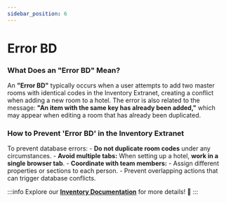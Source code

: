 ```yaml
---
sidebar_position: 6
---
```


# Error BD

### What Does an "Error BD" Mean?

An **"Error BD"** typically occurs when a user attempts to add two master rooms with identical codes in the Inventory Extranet, creating a conflict when adding a new room to a hotel. The error is also related to the message: **"An item with the same key has already been added,"** which may appear when editing a room that has already been duplicated.

### How to Prevent 'Error BD' in the Inventory Extranet

To prevent database errors:
    - **Do not duplicate room codes** under any circumstances.
    - **Avoid multiple tabs:** When setting up a hotel, **work in a single browser tab**.
    - **Coordinate with team members:**
        - Assign different properties or sections to each person.
        - Prevent overlapping actions that can trigger database conflicts.

:::info
Explore our **[Inventory Documentation](/docs/apps/inventory/extranet/set-up/setup)** for more details! 🚀
:::